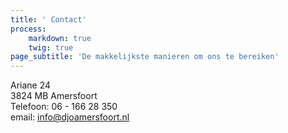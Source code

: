 ```yaml
---
title: ' Contact'
process:
    markdown: true
    twig: true
page_subtitle: 'De makkelijkste manieren om ons te bereiken'
---
```


Ariane 24<br>
3824 MB Amersfoort<br>
Telefoon: 06 - 166 28 350<br>
email: [info@djoamersfoort.nl](mailto:info@djoamersfoort.nl)
